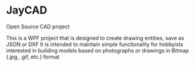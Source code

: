 # JayCAD
Open Source CAD project

This is a WPF project that is designed to create drawing entities, save as JSON or DXF
It is intended to maintain simple functionality for hobbyists interested in building models based on photographs or drawings in Bitmap (.jpg, .gif, etc.) format
